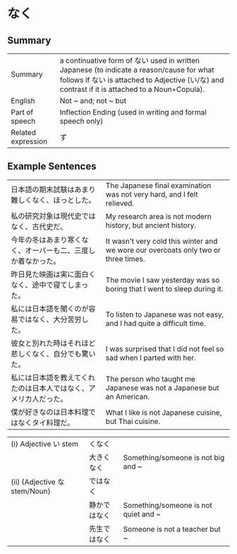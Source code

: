 # なく

## Summary

<table><tr>   <td>Summary</td>   <td>a continuative form of ない used in written Japanese (to indicate a reason/cause for what follows if ない is attached to Adjective (い/な) and contrast if it is attached to a Noun+Copula).</td></tr><tr>   <td>English</td>   <td>Not ~ and; not ~ but</td></tr><tr>   <td>Part of speech</td>   <td>Inflection Ending (used in writing and formal speech only)</td></tr><tr>   <td>Related expression</td>   <td>ず</td></tr></table>

## Example Sentences

<table><tr>   <td>日本語の期末試験はあまり難しくなく、ほっとした。</td>   <td>The Japanese final examination was not very hard, and I felt relieved.</td></tr><tr>   <td>私の研究対象は現代史ではなく、古代史だ。</td>   <td>My research area is not modern history, but ancient history.</td></tr><tr>   <td>今年の冬はあまり寒くなく、オーバーも二、三度しか着なかった。</td>   <td>It wasn't very cold this winter and we wore our overcoats only two or three times.</td></tr><tr>   <td>昨日見た映画は実に面白くなく、途中で寝てしまった。</td>   <td>The movie I saw yesterday was so boring that I went to sleep during it.</td></tr><tr>   <td>私には日本語を聞くのが容易ではなく、大分苦労した。</td>   <td>To listen to Japanese was not easy, and I had quite a difficult time.</td></tr><tr>   <td>彼女と別れた時はそれほど悲しくなく、自分でも驚いた。</td>   <td>I was surprised that I did not feel so sad when I parted with her.</td></tr><tr>   <td>私には日本語を教えてくれたのは日本人ではなく、アメリカ人だった。</td>   <td>The person who taught me Japanese was not a Japanese but an American.</td></tr><tr>   <td>僕が好きなのは日本料理ではなくタイ料理だ。</td>   <td>What I like is not Japanese cuisine, but Thai cuisine.</td></tr></table>

<table class="table"><tbody><tr class="tr head"><td class="td"><span class="numbers">(i)</span> <span class="bold">Adjective い stem</span></td><td class="td"><span class="concept">くなく</span></td><td class="td"></td></tr><tr class="tr"><td class="td"></td><td class="td"><span>大き</span><span class="concept">くなく</span></td><td class="td"><span>Something/someone is not big and ~</span></td></tr><tr class="tr head"><td class="td"><span class="numbers">(ii)</span> <span class="bold">{Adjective な stem/Noun}</span></td><td class="td"><span class="concept">ではなく</span></td><td class="td"></td></tr><tr class="tr"><td class="td"></td><td class="td"><span>静か</span><span class="concept">ではなく</span></td><td class="td"><span>Something/someone is not quiet and ~</span></td></tr><tr class="tr"><td class="td"></td><td class="td"><span>先生</span><span class="concept">ではなく</span></td><td class="td"><span>Someone is not a teacher but ~</span></td></tr></tbody></table>

